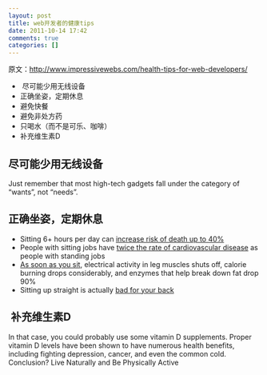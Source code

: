 ```yaml
---
layout: post
title: web开发者的健康tips
date: 2011-10-14 17:42
comments: true
categories: []
---
```

原文：<a href="http://www.impressivewebs.com/health-tips-for-web-developers/">http://www.impressivewebs.com/health-tips-for-web-developers/</a>
<ul>
	<li> 尽可能少用无线设备</li>
	<li>正确坐姿，定期休息</li>
	<li>避免快餐</li>
	<li>避免非处方药</li>
	<li>只喝水（而不是可乐、咖啡）</li>
	<li>补充维生素D</li>
</ul>
<h2>尽可能少用无线设备</h2>
Just remember that most high-tech gadgets fall under the category of “wants”, not “needs”.
<h2>正确坐姿，定期休息</h2>
<ul>
	<li>Sitting 6+ hours per day can <a href="http://bjsm.bmj.com/content/43/2/81.full">increase risk of death up to 40%</a></li>
	<li>People with sitting jobs have <a href="http://diabetes.diabetesjournals.org/content/56/11/2655.long">twice the rate of cardiovascular disease</a> as people with standing jobs</li>
	<li><a href="http://www.nytimes.com/2011/04/17/magazine/mag-17sitting-t.html?_r=1">As soon as you sit</a>, electrical activity in leg muscles shuts off, calorie burning drops considerably, and enzymes that help break down fat drop 90%</li>
	<li>Sitting up straight is actually <a href="http://news.bbc.co.uk/2/hi/6187080.stm">bad for your back</a></li>
</ul>
<h2> 补充维生素D</h2>
In that case, you could probably use some vitamin D supplements. Proper vitamin D levels have been shown to have numerous health benefits, including fighting depression, cancer, and even the common cold.
Conclusion? Live Naturally and Be Physically Active

